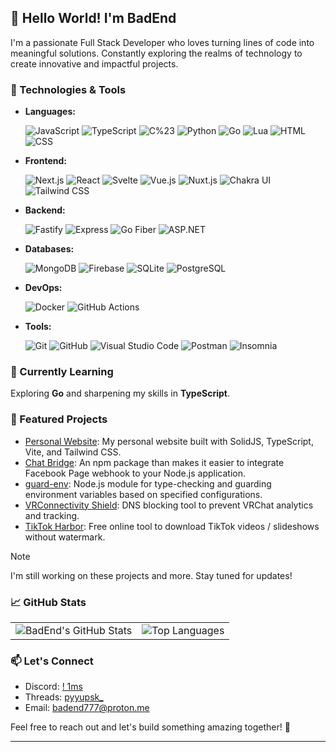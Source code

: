 ## 👋 Hello World! I'm BadEnd

I'm a passionate Full Stack Developer who loves turning lines of code into meaningful solutions. Constantly exploring the realms of technology to create innovative and impactful projects.

### 🔧 Technologies & Tools

- **Languages:**

  ![JavaScript](https://img.shields.io/badge/-JavaScript-F7DF1E?style=rounded-square&logo=javascript&logoColor=black)
  ![TypeScript](https://img.shields.io/badge/-TypeScript-007ACC?style=rounded-square&logo=typescript&logoColor=white)
  ![C%23](https://img.shields.io/badge/-C%23-239120?style=rounded-square&logo=c-sharp&logoColor=white)
  ![Python](https://img.shields.io/badge/-Python-3776AB?style=rounded-square&logo=python&logoColor=white)
  ![Go](https://img.shields.io/badge/-Go-00ADD8?style=rounded-square&logo=go&logoColor=white)
  ![Lua](https://img.shields.io/badge/-Lua-2C2D72?style=rounded-square&logo=lua&logoColor=white)
  ![HTML](https://img.shields.io/badge/-HTML-E34F26?style=rounded-square&logo=html5&logoColor=white)
  ![CSS](https://img.shields.io/badge/-CSS-1572B6?style=rounded-square&logo=css3&logoColor=white)


- **Frontend:**

  ![Next.js](https://img.shields.io/badge/-Next.js-000000?style=rounded-square&logo=next.js&logoColor=white)
  ![React](https://img.shields.io/badge/-React-61DAFB?style=rounded-square&logo=react&logoColor=white)
  ![Svelte](https://img.shields.io/badge/-Svelte-FF3E00?style=rounded-square&logo=svelte&logoColor=white)
  ![Vue.js](https://img.shields.io/badge/-Vue.js-4FC08D?style=rounded-square&logo=vue.js&logoColor=white)
  ![Nuxt.js](https://img.shields.io/badge/-Nuxt.js-00C58E?style=rounded-square&logo=nuxt.js&logoColor=white)
  ![Chakra UI](https://img.shields.io/badge/-Chakra%20UI-319795?style=rounded-square&logo=chakra-ui&logoColor=white)
  ![Tailwind CSS](https://img.shields.io/badge/-Tailwind%20CSS-38B2AC?style=rounded-square&logo=tailwind-css&logoColor=white)

- **Backend:**

  ![Fastify](https://img.shields.io/badge/-Fastify-202020?style=rounded-square&logo=fastify&logoColor=white)
  ![Express](https://img.shields.io/badge/-Express-000000?style=rounded-square&logo=express&logoColor=white)
  ![Go Fiber](https://img.shields.io/badge/-GO%20Fiber-00ADD8?style=rounded-square&logo=go&logoColor=white)
  ![ASP.NET](https://img.shields.io/badge/-ASP.NET-512BD4?style=rounded-square&logo=.net&logoColor=white)

- **Databases:**
  
  ![MongoDB](https://img.shields.io/badge/-MongoDB-47A248?style=rounded-square&logo=mongodb&logoColor=white)
  ![Firebase](https://img.shields.io/badge/-Firebase-FFCA28?style=rounded-square&logo=firebase&logoColor=black)
  ![SQLite](https://img.shields.io/badge/-SQLite-003B57?style=rounded-square&logo=sqlite&logoColor=white)
  ![PostgreSQL](https://img.shields.io/badge/-PostgreSQL-336791?style=rounded-square&logo=postgresql&logoColor=white)

- **DevOps:**

  ![Docker](https://img.shields.io/badge/-Docker-2496ED?style=rounded-square&logo=docker&logoColor=white)
  ![GitHub Actions](https://img.shields.io/badge/-GitHub%20Actions-2088FF?style=rounded-square&logo=github-actions&logoColor=white)

- **Tools:**

  ![Git](https://img.shields.io/badge/-Git-F05032?style=rounded-square&logo=git&logoColor=white)
  ![GitHub](https://img.shields.io/badge/-GitHub-181717?style=rounded-square&logo=github&logoColor=white)
  ![Visual Studio Code](https://img.shields.io/badge/-Visual%20Studio%20Code-007ACC?style=rounded-square&logo=visual-studio-code&logoColor=white)
  ![Postman](https://img.shields.io/badge/-Postman-FF6C37?style=rounded-square&logo=postman&logoColor=white)
  ![Insomnia](https://img.shields.io/badge/-Insomnia-5849BE?style=rounded-square&logo=insomnia&logoColor=white)

### 🌱 Currently Learning

Exploring **Go** and sharpening my skills in **TypeScript**.

### 🚀 Featured Projects

- [Personal Website](https://github.com/BadEnd777/Personal-Website): My personal website built with SolidJS, TypeScript, Vite, and Tailwind CSS.
- [Chat Bridge](https://github.com/BadEnd777/Chat-Bridge): An npm package than makes it easier to integrate Facebook Page webhook to your Node.js application.
- [guard-env](https://github.com/BadEnd777/guard-env): Node.js module for type-checking and guarding environment variables based on specified configurations.
- [VRConnectivity Shield](https://github.com/BadEnd777/VRConnectivity-Shield): DNS blocking tool to prevent VRChat analytics and tracking.
- [TikTok Harbor](https://github.com/BadEnd777/TikTok-Harbor): Free online tool to download TikTok videos / slideshows without watermark.

> [!NOTE]
> I'm still working on these projects and more. Stay tuned for updates!

### 📈 GitHub Stats

<table>
  <tr>
    <td>
      <img src="https://github-readme-stats.vercel.app/api?username=BadEnd777&show_icons=true&bg_color=1e1e2e&text_color=cdd6f4&icon_color=cba6f7&title_color=94e2d&hide_border=false&count_private=true&hide_title=true" alt="BadEnd's GitHub Stats" />
    </td>
    <td>
      <img src="https://github-readme-stats.vercel.app/api/top-langs/?username=BadEnd777&layout=compact&bg_color=1e1e2e&text_color=cdd6f4&icon_color=cba6f7&title_color=94e2d&hide_border=false&langs_count=8&hide_title=true" alt="Top Languages" />
    </td>
  </tr>
</table>

### 📫 Let's Connect

- Discord: [! 1ms](https://discord.com/users/1079117717090611260)
- Threads: [pyyupsk_](https://www.threads.net/@pyyupsk_)
- Email: [badend777@proton.me](mailto:badend777@proton.me)

Feel free to reach out and let's build something amazing together! 🚀

---
